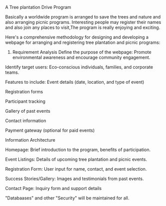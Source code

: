 A Tree plantation Drive Program


Basically a worldwide program is arranged to save the trees and nature and also arranging  picnic programs. Interesting people may register their names and also join any places to visit,The program is really enjoying and exciting.

Here's a comprehensive methodology for designing and developing a webpage for arranging and registering tree plantation and picnic programs:

1. Requirement Analysis
Define the purpose of the webpage: Promote environmental awareness and encourage community engagement.

Identify target users: Eco-conscious individuals, families, and corporate teams.

Features to include: Event details (date, location, and type of event)

Registration forms

Participant tracking

Gallery of past events

Contact information

Payment gateway (optional for paid events)

Information Architecture

 Homepage: Brief introduction to the program, benefits of participation.

 Event Listings: Details of upcoming tree plantation and picnic events.

Registration Form: User input for name, contact, and event selection.

Success Stories/Gallery: Images and testimonials from past events.

Contact Page: Inquiry form and support details

"Databaases" and other "Security" will be maintained for all.
